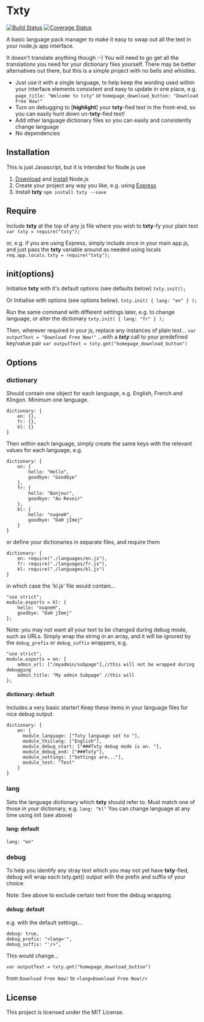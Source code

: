 # Txty

[![Build Status](https://travis-ci.org/Swiftaff/txty.svg?branch=master)](https://travis-ci.org/Swiftaff/txty)
[![Coverage Status](https://coveralls.io/repos/github/Swiftaff/txty/badge.svg?branch=master)](https://coveralls.io/github/Swiftaff/txty?branch=master)

A basic language pack manager to make it easy to swap out all the text in your node.js app interface.

It doesn't translate anything though :-) You will need to go get all the translations you need for your dictionary files yourself. There may be better alternatives out there, but this is a simple project with no bells and whistles.

* Just use it with a single language, to help keep the wording used within your interface elements consistent and easy to update in one place, e.g. `page_title: "Welcome to txty"` or `homepage_download_button: "Download Free Now!"`
* Turn on debugging to [**highlight**] your **txty**-fied text in the front-end, so you can easily hunt down un-**txty**-fied text!
* Add other language dictionary files so you can easily and consistently change language
* No dependencies

## Installation

This is just Javascript, but it is intended for Node.js use
1. [Download](https://nodejs.org/en/download/) and [Install](https://docs.npmjs.com/getting-started/installing-node) Node.js
2. Create your project any way you like, e.g. using [Express](https://www.npmjs.com/package/express)
3. Install **txty** `npm install txty --save`

## Require
Include **txty** at the top of any js file where you wish to **txty**-fy your plain text `var txty = require("txty");`

or, e.g. if you are using Express, simply include once in your main app.js, and just pass the **txty** variable around as needed using locals `req.app.locals.txty = require("txty");`

## init(options)
Initialise **txty** with it's default options (see defaults below)
`txty.init();`

Or Initialise with options (see options below).
`txty.init( { lang: "en" } );`

Run the same command with different settings later, e.g. to change language, or alter the dictionary
`txty.init( { lang: "fr" } );`

Then, wherever required in your js, replace any instances of plain text...
`var outputText = "Download Free Now!"`
...with a ***txty*** call to your predefined key/value pair
`var outputText = txty.get("homepage_download_button")`

## Options

### dictionary
Should contain one object for each language, e.g. English, French and Klingon. Minimum one language.
```
dictionary: {
    en: {},
    fr: {},
    kl: {}
}
```
Then within each language, simply create the same keys with the relevant values for each language, e.g.
```
dictionary: {
    en: {
        hello: "Hello",
        goodbye: "Goodbye"
    },
    fr: {
        hello: "Bonjour",
        goodbye: "Au Revoir"
    },
    kl: {
        hello: "nuqneH",
        goodbye: "DaH jImej"
    }
}
```
or define your dictionaries in separate files, and require them
```
dictionary: {
    en: require("./languages/en.js"),
    fr: require("./languages/fr.js"),
    kl: require("./languages/kl.js")
}
```
in which case the 'kl.js' file would contain...
```
"use strict";
module.exports = kl: {
    hello: "nuqneH",
    goodbye: "DaH jImej"
};
```

Note: you may not want all your text to be changed during debug mode, such as URLs. Simply wrap the string in an array, and it will be ignored by the `debug_prefix` or `debug_suffix` wrappers, e.g.
```
"use strict";
module.exports = en: {
    admin_url: ["/myadmin/subpage"],//this will not be wrapped during debugging
    admin_title: "My admin Subpage" //this will
};
```

#### dictionary: default
Includes a very basic starter! Keep these items in your language files for nice debug output.
```
dictionary: {
    en: {
      module_language: ["Txty language set to "],
      module_thislang: ["English"],
      module_debug_start: ["###Txty debug mode is on. "],
      module_debug_end: ["###Txty"],
      module_settings: ["Settings are..."],
      module_test: "Test"
    }
}
```

### lang
Sets the language dictionary which **txty** should refer to. Must match one of those in your dictionary, e.g.
`lang: "kl"`
You can change language at any time using init (see above)

#### lang: default
`lang: "en"`

### debug
To help you identify any stray text which you may not yet have **txty**-fied, debug will wrap each txty.get() output with the prefix and suffix of your choice.

Note: See above to exclude certain text from the debug wrapping.

#### debug: default
e.g. with the default settings...
```
debug: true,
debug_prefix: "<lang='",
debug_suffix: "'/>",
```
This would change...
```
var outputText = txty.get("homepage_download_button")
```
from `Download Free Now!` to `<lang=Download Free Now!/>`

## License
This project is licensed under the MIT License.
